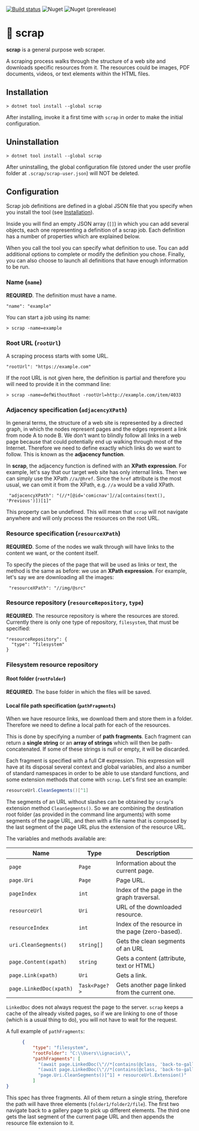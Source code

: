 [![Build status](https://github.com/icalvo/scrap/actions/workflows/ci-build.yml/badge.svg)](https://github.com/icalvo/scrap/actions/workflows/ci-build.yml)
![Nuget](https://img.shields.io/nuget/v/scrap)
![Nuget (prerelease)](https://img.shields.io/nuget/vpre/scrap)

# 🐾 scrap
**scrap** is a general purpose web scraper.

A scraping process walks through the structure of a web site and downloads specific resources from it. The resources could be images, PDF documents, videos, or text elements within the HTML files.

## <a id="Installation"></a>Installation

```
> dotnet tool install --global scrap
```
After installing, invoke it a first time with `scrap` in order to make the initial configuration.

## Uninstallation

```
> dotnet tool install --global scrap
```
After uninstalling, the global configuration file (stored under the user profile folder at `.scrap/scrap-user.json`) will NOT be deleted.

## Configuration
Scrap job definitions are defined in a global JSON file that you specify when you install the tool (see [Installation](#Installation)).

Inside you will find an empty JSON array (`[]`) in which you can add several objects, each one representing a definition of a scrap job. Each definition has a number of properties which are explained below.

When you call the tool you can specify what definition to use. Tou can add additional options to complete or modify the definition you chose. Finally, you can also choose to launch all definitions that have enough information to be run.

### Name (`name`)
**REQUIRED**. The definition must have a name.

```
"name": "example"
```

You can start a job using its name:

```
> scrap -name=example 
```

### Root URL (`rootUrl`)
A scraping process starts with some URL.

```
"rootUrl": "https://example.com"
```
If the root URL is not given here, the definition is partial and therefore you will need to provide it in the command line:

```
> scrap -name=defWithoutRoot -rootUrl=http://example.com/item/4033
```

### Adjacency specification (`adjacencyXPath`)
In general terms, the structure of a web site is represented by a directed graph, in which the nodes represent pages and the edges represent a link from node A to node B. We don't want to blindly follow all links in a web page because that could potentially end up walking through most of the Internet. Therefore we need to define exactly which links do we want to follow. This is known as the **adjacency function**.

In **scrap**, the adjacency function is defined with an **XPath expression**. For example, let's say that our target web site has only internal links. Then we can simply use the XPath `//a/@href`. Since the `href` attribute is the most usual, we can omit it from the XPath, e.g. `//a` would be a valid XPath.

```
 "adjacencyXPath": "(//*[@id='comicnav']//a[contains(text(), 'Previous')])[1]"
```

This property can be undefined. This will mean that `scrap` will not navigate anywhere and will only process the resources on the root URL.

### Resource specification (`resourceXPath`)
**REQUIRED**. Some of the nodes we walk through will have links to the content we want, or the content itself.

To specify the pieces of the page that will be used as links or text, the method is the same as before: we use an **XPath expression**. For example, let's say we are downloading all the images:

```
 "resourceXPath": "//img/@src"
```

### Resource repository (`resourceRepository`, `type`)
**REQUIRED**. The resource repository is where the resources are stored. Currently there is only one type of repository, `filesystem`, that must be specified:

```
"resourceRepository": {
  "type": "filesystem"
}
```

### Filesystem resource repository

#### Root folder (`rootFolder`)
**REQUIRED**. The base folder in which the files will be saved.

#### Local file path specification (`pathFragments`)
When we have resource links, we download them and store them in a folder. Therefore we need to define a local path for each of the resources.

This is done by specifying a number of **path fragments**. Each fragment can return a **single string** or an **array of strings** which will then be path-concatenated. If some of these strings is null or empty, it will be discarded.

Each fragment is specified with a full C# expression. This expression will have at its disposal several context and global variables, and also a number of standard namespaces in order to be able to use standard functions, and some extension methods that come with `scrap`. Let's first see an example:

```csharp
resourceUrl.CleanSegments()[^1]
```

The segments of an URL without slashes can be obtained by `scrap`'s extension method `CleanSegments()`. So we are combining the destination root folder (as provided in the command line arguments) with some segments of the page URL, and then with a file name that is composed by the last segment of the page URL plus the extension of the resource URL.

The variables and methods available are:

| Name | Type          | Description                                     |
|---|---------------|-------------------------------------------------|
| `page` | `Page`        | Information about the current page.             |
| `page.Uri` | `Page`        | Page URL.                                       |
| `pageIndex` | `int`         | Index of the page in the graph traversal.       |
| `resourceUrl` | `Uri`         | URL of the downloaded resource.                 |
| `resourceIndex` | `int`         | Index of the resource in the page (zero-based). |
| `uri.CleanSegments()` | `string[]`    | Gets the clean segments of an URL               |
| `page.Content(xpath)` | `string`      | Gets a content (attribute, text or HTML)        |
| `page.Link(xpath)` | `Uri`         | Gets a link.                                    |
| `page.LinkedDoc(xpath)` | `Task<Page?>` | Gets another page linked from the current one.  |

`LinkedDoc` does not always request the page to the server. `scrap` keeps a cache of the already visited pages, so if we are linking to one of those (which is a usual thing to do), you will not have to wait for the request.

A full example of `pathFragments`:

```json
      {
          "type": "filesystem",
          "rootFolder": "C:\\Users\\ignacio\\",
          "pathFragments": [
            "(await page.LinkedDoc(\"//*[contains(@class, 'back-to-gallery')]//a\")).Content(\"//a[contains(@href, '/gallery/artist')]/text()\")",
            "(await page.LinkedDoc(\"//*[contains(@class, 'back-to-gallery')]//a\")).Content(\"//h1/text()\") ?? \"\"",
            "page.Uri.CleanSegments()[^1] + resourceUrl.Extension()"
          ]
}
```
This spec has three fragments. All of them return a single string, therefore the path will have three elements (`folder1/folder2/file`). The first two navigate back to a gallery page to pick up different elements. The third one gets the last segment of the current page URL and then appends the resource file extension to it.